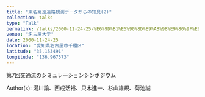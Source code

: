 ```yaml
---
title: "東名高速道路観測データからの知見(2)"
collection: talks
type: "Talk"
permalink: /talks/2000-11-24-25-%E6%9D%B1%E5%90%8D%E9%AB%98%E9%80%9F%E9%81%93%E8%B7%AF%E8%A6%B3%E6%B8%AC%E3%83%87%E3%83%BC%E3%82%BF%E3%81%8B%E3%82%89%E3%81%AE%E7%9F%A5%E8%A6%8B%282%29
venue: "名古屋大学"
date: 2000-11-24-25
location: "愛知県名古屋市千種区"
latitude: "35.153491"
longitude: "136.967573"
---
```


第7回交通流のシミュレーションシンポジウム 

Author(s): 湯川諭、西成活裕、只木進一、杉山雄規、菊池誠
